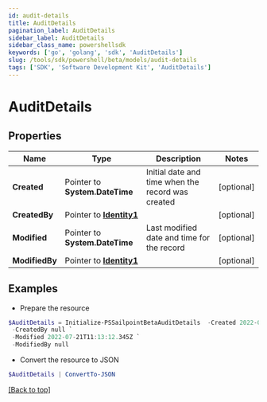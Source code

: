 ```yaml
---
id: audit-details
title: AuditDetails
pagination_label: AuditDetails
sidebar_label: AuditDetails
sidebar_class_name: powershellsdk
keywords: ['go', 'golang', 'sdk', 'AuditDetails'] 
slug: /tools/sdk/powershell/beta/models/audit-details
tags: ['SDK', 'Software Development Kit', 'AuditDetails']
---
```



# AuditDetails

## Properties

Name | Type | Description | Notes
------------ | ------------- | ------------- | -------------
**Created** |  Pointer to **System.DateTime** | Initial date and time when the record was created | [optional] 
**CreatedBy** |  Pointer to [**Identity1**](identity1) |  | [optional] 
**Modified** |  Pointer to **System.DateTime** | Last modified date and time for the record | [optional] 
**ModifiedBy** |  Pointer to [**Identity1**](identity1) |  | [optional] 

## Examples

- Prepare the resource
```powershell
$AuditDetails = Initialize-PSSailpointBetaAuditDetails  -Created 2022-07-21T11:13:12.345Z `
 -CreatedBy null `
 -Modified 2022-07-21T11:13:12.345Z `
 -ModifiedBy null
```

- Convert the resource to JSON
```powershell
$AuditDetails | ConvertTo-JSON
```


[[Back to top]](#) 

